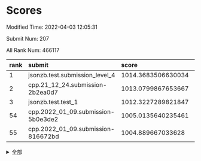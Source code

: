# Scores

Modified Time: 2022-04-03 12:05:31

Submit Num: 207

All Rank Num: 466117

| rank |               submit               |       score        |       sigma        | pk_num |
| :--- | :--------------------------------- | :----------------- | :----------------- | :----- |
| 1    | jsonzb.test.submission_level_4     | 1014.3683506630034 | 0.8290491505185974 | 9010   |
| 2    | cpp.21_12_24.submission-2b2ea0d7   | 1013.0799867653667 | 0.8287468150926502 | 9009   |
| 3    | jsonzb.test.test_1                 | 1012.3227289821847 | 0.7940482171884661 | 9002   |
| 54   | cpp.2022_01_09.submission-5b0e3de2 | 1005.0135640235461 | 0.7308288274693926 | 9008   |
| 55   | cpp.2022_01_09.submission-816672bd | 1004.889667033628  | 0.7294107860817965 | 9006   |


<details>
<summary>全部</summary>

| rank |                 submit                 |       score        |       sigma        | pk_num |
| :--- | :------------------------------------- | :----------------- | :----------------- | :----- |
| 1    | jsonzb.test.submission_level_4         | 1014.3683506630034 | 0.8290491505185974 | 9010   |
| 2    | cpp.21_12_24.submission-2b2ea0d7       | 1013.0799867653667 | 0.8287468150926502 | 9009   |
| 3    | jsonzb.test.test_1                     | 1012.3227289821847 | 0.7940482171884661 | 9002   |
| 4    | gobigger.level_3.submission_level_3_25 | 1012.0972777104531 | 0.7886614930522675 | 9009   |
| 5    | gobigger.level_3.submission_level_3_26 | 1011.8958925457856 | 0.7713146239969514 | 9009   |
| 6    | gobigger.level_3.submission_level_3_22 | 1011.1932568931977 | 0.7749540850087239 | 9012   |
| 7    | gobigger.level_3.submission_level_3_18 | 1011.158247906908  | 0.7482580764496432 | 9010   |
| 8    | gobigger.level_3.submission_level_3_21 | 1011.0585021795396 | 0.7559185896025665 | 9007   |
| 9    | gobigger.level_3.submission_level_3_35 | 1010.8265082109885 | 0.7486802342668931 | 9011   |
| 10   | gobigger.level_3.submission_level_3_8  | 1010.7321045547097 | 0.7719367833928822 | 9009   |
| 11   | gobigger.level_3.submission_level_3_0  | 1010.7086199575178 | 0.7715686286832533 | 9006   |
| 12   | gobigger.level_3.submission_level_3_4  | 1010.6840477453326 | 0.7488258862766499 | 9004   |
| 13   | gobigger.level_3.submission_level_3_11 | 1010.679033356253  | 0.7605853172341484 | 9008   |
| 14   | gobigger.level_3.submission_level_3_32 | 1010.6480076860881 | 0.7731480370267878 | 9009   |
| 15   | gobigger.level_3.submission_level_3_5  | 1010.5975601550147 | 0.7648177613060099 | 9006   |
| 16   | gobigger.level_3.submission_level_3_15 | 1010.5440526183365 | 0.7658330605758203 | 9005   |
| 17   | gobigger.level_3.submission_level_3_39 | 1010.4228572508191 | 0.754877588287137  | 9004   |
| 18   | gobigger.level_3.submission_level_3_46 | 1010.3724123363609 | 0.7578423725503235 | 8999   |
| 19   | gobigger.level_3.submission_level_3_28 | 1010.3590646917946 | 0.7593698059411533 | 9003   |
| 20   | gobigger.level_3.submission_level_3_23 | 1010.3442659634692 | 0.7898249880305718 | 9003   |
| 21   | gobigger.level_3.submission_level_3_34 | 1010.3250472423722 | 0.7717739765967245 | 9005   |
| 22   | gobigger.level_3.submission_level_3_24 | 1010.3089493730708 | 0.7315810375690684 | 9003   |
| 23   | gobigger.level_3.submission_level_3_17 | 1010.1817447051885 | 0.7630201208715065 | 9007   |
| 24   | gobigger.level_3.submission_level_3_16 | 1010.1813785241451 | 0.7763947196165838 | 9002   |
| 25   | gobigger.level_3.submission_level_3_40 | 1010.0867680140182 | 0.7599973613478856 | 9009   |
| 26   | gobigger.level_3.submission_level_3_36 | 1010.0596897903608 | 0.7555058512509383 | 9008   |
| 27   | gobigger.level_3.submission_level_3_31 | 1010.0529525075056 | 0.752082679769288  | 9004   |
| 28   | gobigger.level_3.submission_level_3_37 | 1010.0265477230039 | 0.7802303293856357 | 9008   |
| 29   | gobigger.level_3.submission_level_3_29 | 1009.9557998152435 | 0.7629005485922435 | 9005   |
| 30   | gobigger.level_3.submission_level_3_6  | 1009.9394989062286 | 0.7500648506388918 | 9011   |
| 31   | gobigger.level_3.submission_level_3_27 | 1009.9300049356845 | 0.7470139215853315 | 9011   |
| 32   | gobigger.level_3.submission_level_3_38 | 1009.9198881497997 | 0.7627198652773715 | 9010   |
| 33   | gobigger.level_3.submission_level_3_20 | 1009.8965420417077 | 0.7585708320480815 | 9012   |
| 34   | gobigger.level_3.submission_level_3_49 | 1009.7236309885988 | 0.7589334666078814 | 9006   |
| 35   | gobigger.level_3.submission_level_3_12 | 1009.7072084163361 | 0.7458019927130838 | 9010   |
| 36   | gobigger.level_3.submission_level_3_41 | 1009.5946589621062 | 0.7459245684123512 | 9008   |
| 37   | gobigger.level_3.submission_level_3_43 | 1009.5863499797117 | 0.7303426656391394 | 9010   |
| 38   | gobigger.level_3.submission_level_3_47 | 1009.5793668067695 | 0.78612197061753   | 9007   |
| 39   | gobigger.level_3.submission_level_3_7  | 1009.5285450191918 | 0.75918860628944   | 9007   |
| 40   | gobigger.level_3.submission_level_3_33 | 1009.5104376474179 | 0.7454846245392548 | 9006   |
| 41   | gobigger.level_3.submission_level_3_19 | 1009.3944326668255 | 0.7666647464459575 | 9006   |
| 42   | gobigger.level_3.submission_level_3_3  | 1009.3806185369718 | 0.7526216248882239 | 9008   |
| 43   | gobigger.level_3.submission_level_3_13 | 1009.3764994662633 | 0.7417079881419764 | 9007   |
| 44   | gobigger.level_3.submission_level_3_1  | 1009.3661961865822 | 0.7608532358436811 | 9008   |
| 45   | gobigger.level_3.submission_level_3_42 | 1009.3177852041979 | 0.7390279169515908 | 9008   |
| 46   | gobigger.level_3.submission_level_3_30 | 1009.2524309489961 | 0.7372694244294623 | 9005   |
| 47   | gobigger.level_3.submission_level_3_45 | 1009.2074002743366 | 0.7383889833020983 | 9007   |
| 48   | gobigger.level_3.submission_level_3_48 | 1009.1801903957006 | 0.7510989953351075 | 9007   |
| 49   | gobigger.level_3.submission_level_3_14 | 1009.0733948004627 | 0.7460720386268644 | 9011   |
| 50   | gobigger.level_3.submission_level_3_10 | 1009.024035944565  | 0.7236387576529676 | 9004   |
| 51   | gobigger.level_3.submission_level_3_2  | 1008.6743983437498 | 0.7476245454999886 | 9004   |
| 52   | gobigger.level_3.submission_level_3_44 | 1008.6641428788053 | 0.7360500763729316 | 9010   |
| 53   | gobigger.level_3.submission_level_3_9  | 1008.5924905947528 | 0.7481877214141817 | 9007   |
| 54   | cpp.2022_01_09.submission-5b0e3de2     | 1005.0135640235461 | 0.7308288274693926 | 9008   |
| 55   | cpp.2022_01_09.submission-816672bd     | 1004.889667033628  | 0.7294107860817965 | 9006   |
| 56   | gobigger.level_1.submission_level_1_33 | 1004.5579533535491 | 0.729219278346173  | 9006   |
| 57   | gobigger.level_1.submission_level_1_34 | 1004.5452522432421 | 0.7111209155777151 | 9011   |
| 58   | gobigger.level_1.submission_level_1_10 | 1004.4768089788197 | 0.7148387510787542 | 9007   |
| 59   | gobigger.level_1.submission_level_1_44 | 1004.4542825142266 | 0.713306415720593  | 9011   |
| 60   | gobigger.level_1.submission_level_1_19 | 1004.4406955715549 | 0.7227164206822492 | 9014   |
| 61   | gobigger.level_1.submission_level_1_42 | 1004.3954391234114 | 0.7221999082064381 | 9004   |
| 62   | gobigger.level_1.submission_level_1_24 | 1004.2936140875122 | 0.7201039795254734 | 9008   |
| 63   | gobigger.level_1.submission_level_1_6  | 1004.1956716436717 | 0.7115112032359793 | 9006   |
| 64   | gobigger.level_1.submission_level_1_17 | 1004.1466425819916 | 0.7214819922867792 | 9006   |
| 65   | gobigger.level_1.submission_level_1_27 | 1004.0517129696896 | 0.7263393220558926 | 9009   |
| 66   | gobigger.level_1.submission_level_1_11 | 1004.0340238962597 | 0.7139944637138133 | 9008   |
| 67   | gobigger.level_1.submission_level_1_30 | 1004.0223149327537 | 0.7214720120385497 | 9010   |
| 68   | gobigger.level_1.submission_level_1_12 | 1004.0067592269384 | 0.7069041212907019 | 9006   |
| 69   | gobigger.level_1.submission_level_1_31 | 1003.9472984943475 | 0.7187465084398815 | 9004   |
| 70   | gobigger.level_1.submission_level_1_21 | 1003.9417767939849 | 0.7243531847731289 | 9002   |
| 71   | gobigger.level_1.submission_level_1_45 | 1003.8360583195845 | 0.7192328670680721 | 9014   |
| 72   | gobigger.level_1.submission_level_1_28 | 1003.7248280930276 | 0.7259136936686409 | 9004   |
| 73   | gobigger.level_1.submission_level_1_14 | 1003.7220001127378 | 0.7087773189539486 | 9003   |
| 74   | gobigger.level_1.submission_level_1_46 | 1003.6481217681761 | 0.7226656132402395 | 9011   |
| 75   | gobigger.level_1.submission_level_1_0  | 1003.5519309619624 | 0.7147920720789392 | 9002   |
| 76   | gobigger.level_1.submission_level_1_9  | 1003.5355123835661 | 0.7247815860645195 | 9004   |
| 77   | gobigger.level_1.submission_level_1_15 | 1003.5067400102972 | 0.7080289280815315 | 9008   |
| 78   | gobigger.level_1.submission_level_1_32 | 1003.4886480249357 | 0.7172398516328677 | 9004   |
| 79   | gobigger.level_1.submission_level_1_26 | 1003.4305103869694 | 0.7248694049495655 | 9006   |
| 80   | gobigger.level_1.submission_level_1_47 | 1003.4101999747032 | 0.7155694865338553 | 9013   |
| 81   | gobigger.level_1.submission_level_1_43 | 1003.3970895487025 | 0.7239888647180004 | 9004   |
| 82   | gobigger.level_1.submission_level_1_49 | 1003.3860976276704 | 0.7286877651098401 | 9011   |
| 83   | gobigger.level_1.submission_level_1_1  | 1003.3516400090359 | 0.7299772295739095 | 9010   |
| 84   | gobigger.level_1.submission_level_1_36 | 1003.3276911020661 | 0.7322643874332674 | 9005   |
| 85   | gobigger.level_1.submission_level_1_29 | 1003.3130340877678 | 0.7269213837202432 | 9006   |
| 86   | gobigger.level_1.submission_level_1_7  | 1003.3075253543531 | 0.7255574863478444 | 9008   |
| 87   | gobigger.level_1.submission_level_1_13 | 1003.240747605081  | 0.7156720303504043 | 9007   |
| 88   | gobigger.level_1.submission_level_1_37 | 1003.2258289719582 | 0.7104473203745315 | 9006   |
| 89   | gobigger.level_1.submission_level_1_5  | 1003.0889798662569 | 0.710990294384983  | 9006   |
| 90   | gobigger.level_1.submission_level_1_40 | 1003.0097622140617 | 0.7159803556249609 | 9003   |
| 91   | gobigger.level_1.submission_level_1_48 | 1002.9962864869922 | 0.7046148550234191 | 9011   |
| 92   | gobigger.level_1.submission_level_1_22 | 1002.9650335752741 | 0.714330490299766  | 9002   |
| 93   | gobigger.level_1.submission_level_1_39 | 1002.9335533264236 | 0.7329999129852909 | 9006   |
| 94   | gobigger.level_1.submission_level_1_23 | 1002.909196329613  | 0.7119252729116649 | 9011   |
| 95   | gobigger.level_1.submission_level_1_35 | 1002.9011634572917 | 0.717204014919363  | 9003   |
| 96   | gobigger.level_1.submission_level_1_16 | 1002.8714601717176 | 0.7201404492987492 | 9010   |
| 97   | gobigger.level_1.submission_level_1_38 | 1002.8160792926085 | 0.7174011690617932 | 9011   |
| 98   | gobigger.level_1.submission_level_1_20 | 1002.608298520666  | 0.7196763238625842 | 9000   |
| 99   | gobigger.level_1.submission_level_1_8  | 1002.5343555887887 | 0.7232705395691703 | 9003   |
| 100  | gobigger.level_1.submission_level_1_18 | 1002.5231417360081 | 0.719502879510313  | 9009   |
| 101  | gobigger.level_1.submission_level_1_4  | 1002.5137142994992 | 0.7122421090562014 | 9008   |
| 102  | gobigger.level_1.submission_level_1_41 | 1002.4483640546426 | 0.7231393803715771 | 9007   |
| 103  | gobigger.level_1.submission_level_1_25 | 1002.0521707683786 | 0.7121476295114024 | 9003   |
| 104  | gobigger.level_1.submission_level_1_2  | 1001.959119998293  | 0.7158252667078935 | 9009   |
| 105  | gobigger.level_1.submission_level_1_3  | 1001.4238655932353 | 0.7190278370370347 | 9004   |
| 106  | gobigger.random.submission_random_7    | 997.4295592431627  | 0.7006127822958889 | 9005   |
| 107  | gobigger.random.submission_random_6    | 997.2437431670023  | 0.7074308743305331 | 9005   |
| 108  | gobigger.random.submission_random_23   | 997.1374058012789  | 0.7095941827932051 | 9008   |
| 109  | gobigger.random.submission_random_11   | 997.0651987864943  | 0.7208513118695913 | 9008   |
| 110  | gobigger.random.submission_random_14   | 996.945340284733   | 0.7108373747181107 | 8999   |
| 111  | gobigger.random.submission_random_5    | 996.9397139024085  | 0.7087924169400376 | 9009   |
| 112  | gobigger.random.submission_random_29   | 996.8562432644582  | 0.7155894172058488 | 9005   |
| 113  | gobigger.random.submission_random_31   | 996.8159692771109  | 0.7125763484413515 | 9008   |
| 114  | gobigger.random.submission_random_36   | 996.7332445090359  | 0.7050729166067323 | 9008   |
| 115  | gobigger.random.submission_random_26   | 996.6752428220476  | 0.6962457710652339 | 9008   |
| 116  | gobigger.random.submission_random_24   | 996.6056084152823  | 0.7210178182638001 | 9004   |
| 117  | gobigger.random.submission_random_3    | 996.582543687186   | 0.7045891100620271 | 9002   |
| 118  | gobigger.random.submission_random_48   | 996.5327366293725  | 0.7086531374181462 | 9001   |
| 119  | gobigger.random.submission_random_0    | 996.5326991342995  | 0.7107429134068189 | 9007   |
| 120  | gobigger.random.submission_random_13   | 996.5199787590095  | 0.7062606494896617 | 9009   |
| 121  | gobigger.random.submission_random_33   | 996.4955278213417  | 0.7108324328608564 | 9014   |
| 122  | gobigger.random.submission_random_46   | 996.330525528458   | 0.6950820280522603 | 9003   |
| 123  | gobigger.random.submission_random_19   | 996.2681655366193  | 0.7183533622697189 | 9003   |
| 124  | gobigger.random.submission_random_44   | 996.1884258487005  | 0.7164327200958623 | 9008   |
| 125  | gobigger.random.submission_random_38   | 996.1743232008863  | 0.7023428810892287 | 9002   |
| 126  | gobigger.random.submission_random_2    | 996.0374537219217  | 0.7134033057468812 | 9005   |
| 127  | gobigger.random.submission_random_9    | 996.0246783423821  | 0.7027931092777768 | 9006   |
| 128  | gobigger.random.submission_random_37   | 996.0147741344962  | 0.7038812003639701 | 9007   |
| 129  | gobigger.random.submission_random_22   | 995.9906832447584  | 0.7122633073368282 | 9005   |
| 130  | gobigger.random.submission_random_30   | 995.980289176475   | 0.7141332711984009 | 9004   |
| 131  | gobigger.random.submission_random_4    | 995.9617618815075  | 0.7070698584230302 | 9003   |
| 132  | gobigger.random.submission_random_41   | 995.9202280696252  | 0.7059214063352734 | 9011   |
| 133  | gobigger.random.submission_random_39   | 995.8152711945968  | 0.7001502025409445 | 9008   |
| 134  | gobigger.random.submission_random_32   | 995.7302882445588  | 0.7102454052400741 | 9007   |
| 135  | gobigger.random.submission_random_28   | 995.7073619238427  | 0.7210148679042193 | 9013   |
| 136  | gobigger.random.submission_random_21   | 995.6950797495803  | 0.7165688544333315 | 9004   |
| 137  | gobigger.random.submission_random_47   | 995.6500799421132  | 0.7061552355700671 | 9010   |
| 138  | gobigger.random.submission_random_10   | 995.6097678532682  | 0.7127199784943666 | 9007   |
| 139  | gobigger.random.submission_random_43   | 995.6039096031323  | 0.7086828686408633 | 9007   |
| 140  | gobigger.random.submission_random_12   | 995.5728770863651  | 0.7062035131090191 | 9008   |
| 141  | gobigger.random.submission_random_1    | 995.4342607224345  | 0.7026222451561297 | 9005   |
| 142  | gobigger.random.submission_random_15   | 995.4340545605868  | 0.7145255196802981 | 8999   |
| 143  | gobigger.random.submission_random_49   | 995.3648024745138  | 0.7171254262794522 | 9016   |
| 144  | gobigger.random.submission_random_16   | 995.3287726498659  | 0.697347283190895  | 9006   |
| 145  | gobigger.random.submission_random_45   | 995.3245265752162  | 0.7217093561274557 | 9001   |
| 146  | gobigger.random.submission_random_25   | 995.3054314405196  | 0.7130155640568163 | 9012   |
| 147  | gobigger.random.submission_random_42   | 995.1833529347005  | 0.7294131839595439 | 9006   |
| 148  | gobigger.random.submission_random_18   | 995.1523806379794  | 0.7294235403348147 | 9011   |
| 149  | gobigger.random.submission_random_8    | 995.1495231798165  | 0.7101275343115134 | 9005   |
| 150  | gobigger.random.submission_random_20   | 995.000918396041   | 0.7257523328303347 | 9012   |
| 151  | gobigger.random.submission_random_27   | 994.9521003887999  | 0.723150304554077  | 9004   |
| 152  | gobigger.random.submission_random_40   | 994.9082135307619  | 0.7150725106382972 | 9005   |
| 153  | gobigger.random.submission_random_17   | 994.6825071397918  | 0.7008928702289867 | 9008   |
| 154  | gobigger.random.submission_random_34   | 994.5411384533305  | 0.7204832072913255 | 9010   |
| 155  | gobigger.random.submission_random_35   | 994.503143937059   | 0.7133785727113431 | 9007   |
| 156  | gobigger.level_2.submission_level_2_49 | 993.9819082451902  | 0.7154071138307659 | 9007   |
| 157  | gobigger.level_2.submission_level_2_40 | 993.4672387101498  | 0.7277147194584173 | 9003   |
| 158  | gobigger.level_2.submission_level_2_26 | 993.2593998291208  | 0.7533132820974108 | 9008   |
| 159  | gobigger.level_2.submission_level_2_27 | 993.2000310763997  | 0.7324073085116861 | 9008   |
| 160  | gobigger.level_2.submission_level_2_23 | 993.1377520701362  | 0.7358297156466427 | 9008   |
| 161  | gobigger.level_2.submission_level_2_16 | 993.1232047445546  | 0.7284234546008296 | 9004   |
| 162  | gobigger.level_2.submission_level_2_48 | 993.1177847213303  | 0.7480179554515212 | 9011   |
| 163  | gobigger.level_2.submission_level_2_21 | 992.9648906711116  | 0.73270828729369   | 9007   |
| 164  | gobigger.level_2.submission_level_2_35 | 992.8913633612277  | 0.7425794319296054 | 9005   |
| 165  | gobigger.level_2.submission_level_2_5  | 992.8022587258874  | 0.7268798226766086 | 9006   |
| 166  | gobigger.level_2.submission_level_2_20 | 992.6336225045883  | 0.7594621012984426 | 9005   |
| 167  | gobigger.level_2.submission_level_2_25 | 992.5724036647132  | 0.7313219223349615 | 9011   |
| 168  | gobigger.level_2.submission_level_2_30 | 992.5487819676033  | 0.7350891264333603 | 9011   |
| 169  | gobigger.level_2.submission_level_2_46 | 992.5319901134765  | 0.7500533911182616 | 9008   |
| 170  | gobigger.level_2.submission_level_2_9  | 992.5223980662264  | 0.7440365065793207 | 9007   |
| 171  | gobigger.level_2.submission_level_2_43 | 992.4547514644987  | 0.7496773980316461 | 9017   |
| 172  | gobigger.level_2.submission_level_2_42 | 992.4031775990561  | 0.7340349937371708 | 9009   |
| 173  | gobigger.level_2.submission_level_2_31 | 992.3579302308293  | 0.7501415955925703 | 9007   |
| 174  | gobigger.level_2.submission_level_2_45 | 992.3569169179572  | 0.7310554933093824 | 9004   |
| 175  | gobigger.level_2.submission_level_2_0  | 992.3562556210073  | 0.7607228384719049 | 9009   |
| 176  | gobigger.level_2.submission_level_2_47 | 992.3367035011224  | 0.7381589416375747 | 9007   |
| 177  | gobigger.level_2.submission_level_2_38 | 992.3140389293377  | 0.759256700793471  | 9009   |
| 178  | gobigger.level_2.submission_level_2_13 | 992.178848118425   | 0.7555433636980292 | 9009   |
| 179  | gobigger.level_2.submission_level_2_6  | 992.143896309758   | 0.736957131129345  | 9007   |
| 180  | gobigger.level_2.submission_level_2_44 | 992.111264516331   | 0.7482259582976748 | 9010   |
| 181  | gobigger.level_2.submission_level_2_18 | 992.0788161288847  | 0.7416015171309595 | 9008   |
| 182  | gobigger.level_2.submission_level_2_29 | 992.0656093285816  | 0.7489150566797197 | 9009   |
| 183  | gobigger.level_2.submission_level_2_33 | 991.9969882118581  | 0.7531997353307929 | 9005   |
| 184  | gobigger.level_2.submission_level_2_15 | 991.9906673343288  | 0.7240782558752941 | 9009   |
| 185  | gobigger.level_2.submission_level_2_10 | 991.9499331479368  | 0.7652613419861058 | 9010   |
| 186  | gobigger.level_2.submission_level_2_41 | 991.911119027659   | 0.7363586286674564 | 9011   |
| 187  | gobigger.level_2.submission_level_2_22 | 991.9008093184435  | 0.751611487305434  | 9005   |
| 188  | gobigger.level_2.submission_level_2_14 | 991.8844427004905  | 0.7532346769173682 | 9000   |
| 189  | gobigger.level_2.submission_level_2_1  | 991.7028660263919  | 0.7424003293367728 | 9007   |
| 190  | gobigger.level_2.submission_level_2_28 | 991.5586458107971  | 0.7547417605182788 | 9004   |
| 191  | gobigger.level_2.submission_level_2_36 | 991.539027137837   | 0.7708046631751873 | 9004   |
| 192  | gobigger.level_2.submission_level_2_32 | 991.4608734681949  | 0.7634481683237531 | 9011   |
| 193  | gobigger.level_2.submission_level_2_7  | 991.3761198747442  | 0.7421443147422855 | 9009   |
| 194  | gobigger.level_2.submission_level_2_19 | 991.338624073183   | 0.7542384497462289 | 9006   |
| 195  | gobigger.level_2.submission_level_2_11 | 991.2928243560676  | 0.7462550075398998 | 9011   |
| 196  | gobigger.level_2.submission_level_2_12 | 991.2490670519294  | 0.7598234208968603 | 9012   |
| 197  | gobigger.level_2.submission_level_2_4  | 991.2368228391158  | 0.7571924320005046 | 9009   |
| 198  | gobigger.level_2.submission_level_2_2  | 991.0993699903647  | 0.7427914515644488 | 9015   |
| 199  | gobigger.level_2.submission_level_2_17 | 991.01787933233    | 0.7647167265075276 | 9005   |
| 200  | gobigger.level_2.submission_level_2_24 | 990.9071529656685  | 0.7540263415204909 | 9014   |
| 201  | gobigger.level_2.submission_level_2_39 | 990.8876614803337  | 0.7356820028760388 | 9008   |
| 202  | gobigger.level_2.submission_level_2_3  | 990.8810514956268  | 0.7595961044480287 | 9003   |
| 203  | gobigger.level_2.submission_level_2_37 | 990.6877661546639  | 0.7473373180443347 | 9012   |
| 204  | gobigger.level_2.submission_level_2_34 | 989.8368374280126  | 0.774746152851415  | 9004   |
| 205  | gobigger.level_2.submission_level_2_8  | 989.7544236413395  | 0.7416154871440499 | 9005   |
| 206  | gobigger.none.submission_none_1        | 980.7506303254617  | 1.4709666488671238 | 9007   |
| 207  | gobigger.none.submission_none_0        | 977.1896950742109  | 1.3543338437663914 | 9009   |

</details>